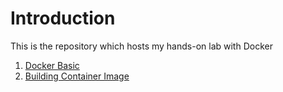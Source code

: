 # Introduction 


This is the repository which hosts my hands-on lab with Docker

1. [Docker Basic](Docker-Basic) 
2. [Building Container Image](Building-Container-Image)